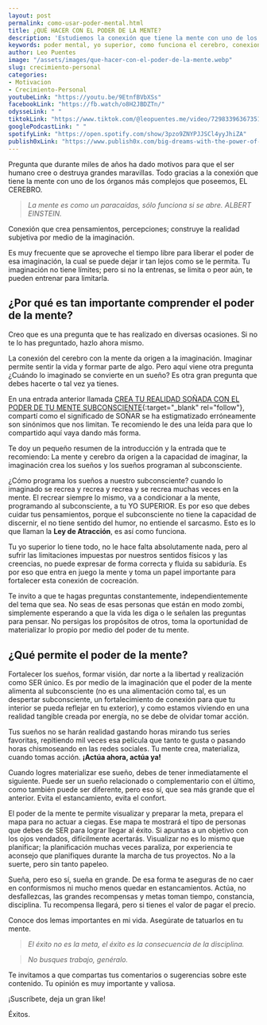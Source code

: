 ```yaml
---
layout: post
permalink: como-usar-poder-mental.html
title: ¿QUÉ HACER CON EL PODER DE LA MENTE?
description: 'Estudiemos la conexión que tiene la mente con uno de los órganos más complejos que poseemos, EL CEREBRO.'
keywords: poder mental, yo superior, como funciona el cerebro, conexion con el yo superior, creciendo mentalmente
author: Leo Puentes
image: "/assets/images/que-hacer-con-el-poder-de-la-mente.webp"
slug: crecimiento-personal
categories:
- Motivacion
- Crecimiento-Personal
youtubeLink: "https://youtu.be/9EtnfBVbXSs"
facebookLink: "https://fb.watch/o8H2JBDZTn/"
odysseLink: " "
tiktokLink: "https://www.tiktok.com/@leopuentes.me/video/7298339636735134981"
googlePodcastLink: " "
spotifyLink: "https://open.spotify.com/show/3pzo9ZNYPJJSCl4yyJhiZA"
publish0xLink: "https://www.publish0x.com/big-dreams-with-the-power-of-your-mind/what-to-do-with-the-power-of-the-mind-xpxpjwl"
---
```

Pregunta que durante miles de años ha dado motivos para que el ser humano cree o destruya grandes maravillas. Todo gracias a la conexión que tiene la mente con uno de los órganos más complejos que poseemos, EL CEREBRO.

> _La mente es como un paracaídas, sólo funciona si se abre. ALBERT EINSTEIN._

Conexión que crea pensamientos, percepciones; construye la realidad subjetiva por medio de la imaginación.

Es muy frecuente que se aproveche el tiempo libre para liberar el poder de esa imaginación, la cual se puede dejar ir tan lejos como se le permita. Tu imaginación no tiene límites; pero si no la entrenas, se limita o peor aún, te pueden entrenar para limitarla.

## ¿Por qué es tan importante comprender el poder de la mente?

Creo que es una pregunta que te has realizado en diversas ocasiones. Si no te lo has preguntado, hazlo ahora mismo.

La conexión del cerebro con la mente da origen a la imaginación. Imaginar permite sentir la vida y formar parte de algo. Pero aquí viene otra pregunta ¿Cuándo lo imaginado se convierte en un sueño? Es otra gran pregunta que debes hacerte o tal vez ya tienes.

En una entrada anterior llamada [CREA TU REALIDAD SOÑADA CON EL PODER DE TU MENTE SUBCONSCIENTE](/crecimiento-personal/crear-realidad-deseada-poder-mente-subconsciente.html "CREA TU REALIDAD SOÑADA CON EL PODER DE TU MENTE SUBCONSCIENTE"){:target="_blank" rel="follow"}, compartí como el significado de SOÑAR se ha estigmatizado erróneamente son sinónimos que nos limitan. Te recomiendo le des una leída para que lo compartido aquí vaya dando más forma.

Te doy un pequeño resumen de la introducción y la entrada que te recomiendo: La mente y cerebro da origen a la capacidad de imaginar, la imaginación crea los sueños y los sueños programan al subconsciente.

¿Cómo programa los sueños a nuestro subconsciente? cuando lo imaginado se recrea y recrea y recrea y se recrea muchas veces en la mente. El recrear siempre lo mismo, va a condicionar a la mente, programando al subconsciente, a tu YO SUPERIOR. Es por eso que debes cuidar tus pensamientos, porque el subconsciente no tiene la capacidad de discernir, el no tiene sentido del humor, no entiende el sarcasmo. Esto es lo que llaman la **Ley de Atracción**, es así como funciona.

Tu yo superior lo tiene todo, no le hace falta absolutamente nada, pero al sufrir las limitaciones impuestas por nuestros sentidos físicos y las creencias, no puede expresar de forma correcta y fluida su sabiduría. Es por eso que entra en juego la mente y toma un papel importante para fortalecer esta conexión de cocreación.

Te invito a que te hagas preguntas constantemente, independientemente del tema que sea. No seas de esas personas que están en modo zombi, simplemente esperando a que la vida les diga o le señalen las preguntas para pensar. No persigas los propósitos de otros, toma la oportunidad de materializar lo propio por medio del poder de tu mente.

## ¿Qué permite el poder de la mente?

Fortalecer los sueños, formar visión, dar norte a la libertad y realización como SER único. Es por medio de la imaginación que el poder de la mente alimenta al subconsciente (no es una alimentación como tal, es un despertar subconsciente, un fortalecimiento de conexión para que tu interior se pueda reflejar en tu exterior), y como estamos viviendo en una realidad tangible creada por energía, no se debe de olvidar tomar acción.

Tus sueños no se harán realidad gastando horas mirando tus series favoritas, repitiendo mil veces esa película que tanto te gusta o pasando horas chismoseando en las redes sociales. Tu mente crea, materializa, cuando tomas acción. **¡Actúa ahora, actúa ya!**

Cuando logres materializar ese sueño, debes de tener inmediatamente el siguiente. Puede ser un sueño relacionado o complementario con el último, como también puede ser diferente, pero eso sí, que sea más grande que el anterior. Evita el estancamiento, evita el confort.

El poder de la mente te permite visualizar y preparar la meta, prepara el mapa para no actuar a ciegas. Ese mapa te mostrará el tipo de personas que debes de SER para lograr llegar al éxito. Si apuntas a un objetivo con los ojos vendados, difícilmente acertarás. Visualizar no es lo mismo que planificar; la planificación muchas veces paraliza, por experiencia te aconsejo que planifiques durante la marcha de tus proyectos. No a la suerte, pero sin tanto papeleo.

Sueña, pero eso sí, sueña en grande. De esa forma te aseguras de no caer en conformismos ni mucho menos quedar en estancamientos. Actúa, no desfallezcas, las grandes recompensas y metas toman tiempo, constancia, disciplina. Tu recompensa llegará, pero si tienes el valor de pagar el precio.

Conoce dos lemas importantes en mi vida. Asegúrate de tatuarlos en tu mente.

> _El éxito no es la meta, el éxito es la consecuencia de la disciplina._

> _No busques trabajo, genéralo._

Te invitamos a que compartas tus comentarios o sugerencias sobre este contenido. Tu opinión es muy importante y valiosa.

¡Suscríbete, deja un gran like!

Éxitos.
